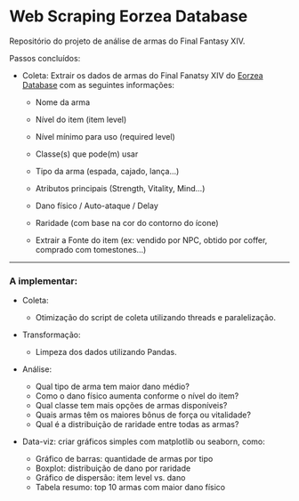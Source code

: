 # Web Scraping Eorzea Database

Repositório do projeto de análise de armas do Final Fantasy XIV.

Passos concluídos:

- Coleta: Extrair os dados de armas do Final Fanatsy XIV do [Eorzea Database](https://na.finalfantasyxiv.com/lodestone/playguide/db/item/?category2=1) com as seguintes informações:

    - Nome da arma

    - Nível do item (item level)

    - Nível mínimo para uso (required level)

    - Classe(s) que pode(m) usar

    - Tipo da arma (espada, cajado, lança...)

    - Atributos principais (Strength, Vitality, Mind...)

    - Dano físico / Auto-ataque / Delay

    - Raridade (com base na cor do contorno do ícone)
      
    - Extrair a Fonte do item (ex: vendido por NPC, obtido por coffer, comprado com tomestones...)

---

### A implementar:
  
- Coleta:
  
    - Otimização do script de coleta utilizando threads e paralelização.

- Transformação:
  
  - Limpeza dos dados utilizando Pandas.

- Análise: 

    - Qual tipo de arma tem maior dano médio?
    - Como o dano físico aumenta conforme o nível do item?
    - Qual classe tem mais opções de armas disponíveis?
    - Quais armas têm os maiores bônus de força ou vitalidade?
    - Qual é a distribuição de raridade entre todas as armas?

- Data-viz: criar gráficos simples com matplotlib ou seaborn, como:

    - Gráfico de barras: quantidade de armas por tipo
    - Boxplot: distribuição de dano por raridade
    - Gráfico de dispersão: item level vs. dano
    - Tabela resumo: top 10 armas com maior dano físico
